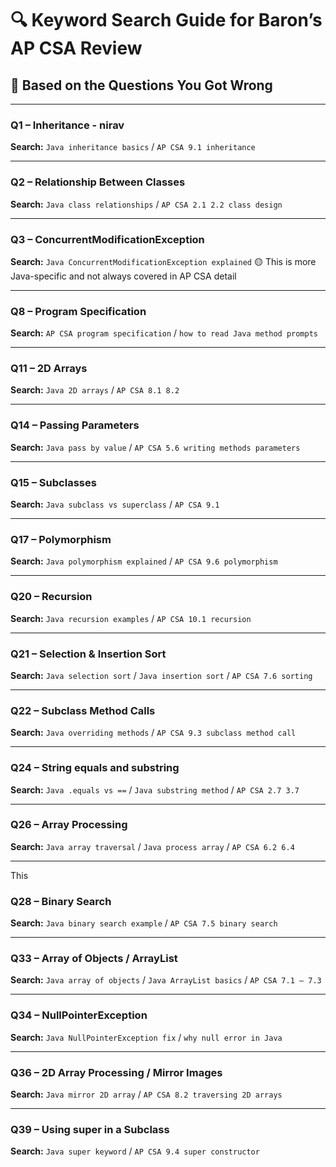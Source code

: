 # 🔍 Keyword Search Guide for Baron’s AP CSA Review

## 🧠 Based on the Questions You Got Wrong

---

### Q1 – Inheritance - nirav

**Search:** `Java inheritance basics` / `AP CSA 9.1 inheritance`

---

### Q2 – Relationship Between Classes

**Search:** `Java class relationships` / `AP CSA 2.1 2.2 class design`

---

### Q3 – ConcurrentModificationException

**Search:** `Java ConcurrentModificationException explained`
🟡 This is more Java-specific and not always covered in AP CSA detail

---

### Q8 – Program Specification

**Search:** `AP CSA program specification` / `how to read Java method prompts`

---

### Q11 – 2D Arrays

**Search:** `Java 2D arrays` / `AP CSA 8.1 8.2`

---

### Q14 – Passing Parameters

**Search:** `Java pass by value` / `AP CSA 5.6 writing methods parameters`

---

### Q15 – Subclasses

**Search:** `Java subclass vs superclass` / `AP CSA 9.1`

---

### Q17 – Polymorphism

**Search:** `Java polymorphism explained` / `AP CSA 9.6 polymorphism`

---

### Q20 – Recursion

**Search:** `Java recursion examples` / `AP CSA 10.1 recursion`

---

### Q21 – Selection & Insertion Sort

**Search:** `Java selection sort` / `Java insertion sort` / `AP CSA 7.6 sorting`

---

### Q22 – Subclass Method Calls

**Search:** `Java overriding methods` / `AP CSA 9.3 subclass method call`

---

### Q24 – String equals and substring

**Search:** `Java .equals vs ==` / `Java substring method` / `AP CSA 2.7 3.7`

---

### Q26 – Array Processing

**Search:** `Java array traversal` / `Java process array` / `AP CSA 6.2 6.4`

---

This

### Q28 – Binary Search

**Search:** `Java binary search example` / `AP CSA 7.5 binary search`

---

### Q33 – Array of Objects / ArrayList

**Search:** `Java array of objects` / `Java ArrayList basics` / `AP CSA 7.1 – 7.3`

---

### Q34 – NullPointerException

**Search:** `Java NullPointerException fix` / `why null error in Java`

---

### Q36 – 2D Array Processing / Mirror Images

**Search:** `Java mirror 2D array` / `AP CSA 8.2 traversing 2D arrays`

---

### Q39 – Using super in a Subclass

**Search:** `Java super keyword` / `AP CSA 9.4 super constructor`
